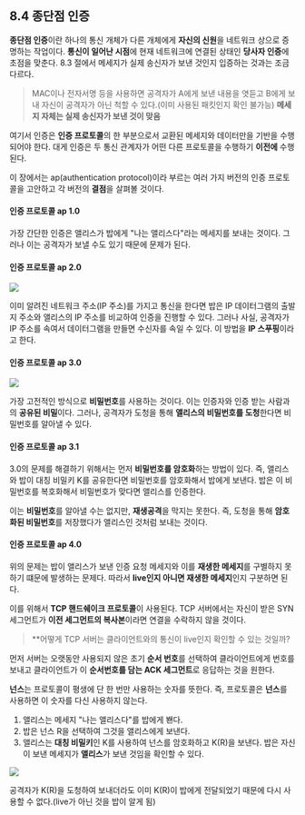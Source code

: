 ## 8.4 종단점 인증
**종단점 인증**이란 하나의 통신 개체가 다른 개체에게 **자신의 신원**을 네트워크 상으로 증명하는 작업이다. **통신이 일어난 시점**에 현재 네트워크에 연결된 상태인 **당사자 인증**에 초점을 맞춘다. 8.3 절에서 메세지가 실제 송신자가 보낸 것인지 입증하는 것과는 조금 다르다.

> MAC이나 전자서명 등을 사용하면 공격자가 A에게 보낸 내용을 엿듣고 B에게 보내 자신이 공격자가 아닌 척할 수 있다.(이미 사용된 패킷인지 확인 불가능)
**메세지 자체는 실제 송신자가 보낸 것이 맞음**

여기서 인증은 **인증 프로토콜**의 한 부분으로서 교환된 메세지와 데이터만을 기반을 수행되어야 한다. 대게 인증은 두 통신 관계자가 어떤 다른 프로토콜을 수행하기 **이전에** 수행된다.

이 장에서는 ap(authentication protocol)이라 부르는 여러 가지 버전의 인증 프로토콜을 고안하고 각 버전의 **결점**을 살펴볼 것이다. 

#### 인증 프로토콜 ap 1.0
가장 간단한 인증은 앨리스가 밥에게 "나는 앨리스다"라는 메세지를 보내는 것이다. 그러나 이는 공격자가 보낼 수도 있기 때문에 문제가 된다.

#### 인증 프로토콜 ap 2.0
![](https://velog.velcdn.com/images/choiyoung6609/post/6e5806ba-2c73-4774-bb24-114fcd97bbc8/image.png)

이미 알려진 네트워크 주소(IP 주소)를 가지고 통신을 한다면 밥은 IP 데이터그램의 출발지 주소와 앨리스의 IP 주소를 비교하여 인증을 진행할 수 있다. 그러나 사실, 공격자가 IP 주소를 속여서 데이터그램을 만들면 수신자를 속일 수 있다. 이 방법을 **IP 스푸핑**이라고 한다.

#### 인증 프로토콜 ap 3.0
![](https://velog.velcdn.com/images/choiyoung6609/post/840e11e6-0aa8-48bb-9d48-bf6dcdad2d67/image.png)

가장 고전적인 방식으로 **비밀번호**를 사용하는 것이다. 이는 인증자와 인증 받는 사람과의 **공유된 비밀**이다. 그러나, 공격자가 도청을 통해 **앨리스의 비밀번호를 도청**한다면 비밀번호를 알아낼 수 있다. 

#### 인증 프로토콜 ap 3.1
3.0의 문제를 해결하기 위해서는 먼저 **비밀번호를 암호화**하는 방법이 있다. 즉, 앨리스와 밥이 대칭 비밀키 K를 공유한다면 비밀번호를 암호화해서 밥에게 보낸다. 밥은 이 비밀번호를 복호화해서 비밀번호가 맞다면 앨리스를 인증한다. 

이는 **비밀번호**를 알아낼 수는 없지만, **재생공격**을 막지는 못한다. 즉, 도청을 통해 **암호화된 비밀번호**를 저장했다가 앨리스인 것처럼 보내는 것이다.

#### 인증 프로토콜 ap 4.0
위의 문제는 밥이 앨리스가 보낸 인증 요청 메세지와 이를 **재생한 메세지**를 구별하지 못하기 떄문에 발생하는 문제다. 따라서 **live인지 아니면 재생한 메세지**인지 구분하면 된다.

이를 위해서 **TCP 핸드쉐이크 프로토콜**이 사용된다. TCP 서버에서는 자신이 받은 SYN 세그먼트가 **이전 세그먼트의 복사본**이라면 연결을 수락하지 않을 것이다.

> **어떻게 TCP 서버는 클라이언트와의 통신이 live인지 확인할 수 있는 것일까?

먼저 서버는 오랫동안 사용되지 않은 초기 **순서 번호**를 선택하여 클라이언트에게 번호를 보내고 클라이언트가 이 **순서번호를 담는 ACK 세그먼트**로 응답하는 것을 원한다.

**넌스**는 프로토콜이 평생에 단 한 번만 사용하는 숫자를 뜻한다. 즉, 프로토콜은 **넌스**를 사용하면 이 숫자를 다신 사용하지 않는다. 

1) 앨리스는 메세지 "나는 앨리스다"를 밥에게 봰다.
2) 밥은 넌스 R을 선택하여 그것을 앨리스에게 보낸다.
3) 앨리스는 **대칭 비밀키**인 K를 사용하여 넌스를 암호화하고 K(R)을 보낸다. 밥은 자신이 보낸 메세지가 **앨리스**가 보낸 것임을 확인할 수 있다.

![](https://velog.velcdn.com/images/choiyoung6609/post/85da33e0-0116-4409-b2ef-5fa8192b00bf/image.png)

공격자가 K(R)을 도청하여 보내더라도 이미 K(R)이 밥에게 전달되었기 때문에 다시 사용할 수 없다.(live가 아닌 것을 밥이 알게 됨)
